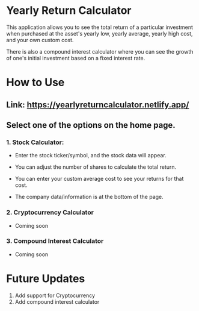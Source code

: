 # Yearly Return Calculator

This application allows you to see the total return 
of a particular investment when purchased at the asset's
yearly low, yearly average, yearly high cost, and your own custom cost.

There is also a compound interest calculator where you can see the growth of one's initial investment 
based on a fixed interest rate.

# How to Use

## Link: https://yearlyreturncalculator.netlify.app/

## Select one of the options on the home page.

### 1. Stock Calculator:
* Enter the stock ticker/symbol, and the stock data will appear.

* You can adjust the number of shares to calculate the total return.

* You can enter your custom average cost to see your returns for that cost.

* The company data/information is at the bottom of the page.

### 2. Cryptocurrency Calculator

* Coming soon

### 3. Compound Interest Calculator

* Coming soon


# Future Updates

1. Add support for Cryptocurrency
2. Add compound interest calculator
